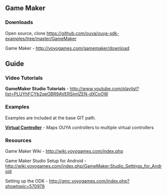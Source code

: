 ## Game Maker

### Downloads

Open source, clone https://github.com/ouya/ouya-sdk-examples/tree/master/GameMaker

Game Maker - http://yoyogames.com/gamemaker/download

## Guide

### Video Tutorials

<b>GameMaker Studio Tutorials</b> - http://www.youtube.com/playlist?list=PLUYhFCYb2qeOBR9AVERSimlZEN-dXCoOW

### Examples

Examples are included at the base GIT path.

<a target=_blank href="https://github.com/ouya/ouya-sdk-examples/blob/master/GameMaker/VirtualController.gmz"><b>Virtual Controller</b></a> - Maps OUYA controllers to multiple virtual controllers

### Resources

Game Maker Wiki - http://wiki.yoyogames.com/index.php

Game Maker Studio Setup for Android - http://wiki.yoyogames.com/index.php/GameMaker:Studio_Settings_for_Android

Setting up the ODK - http://gmc.yoyogames.com/index.php?showtopic=570978
